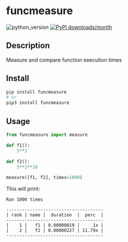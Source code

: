# funcmeasure
![python_version](https://img.shields.io/static/v1?label=Python&message=3.5%20|%203.6%20|%203.7&color=blue) [![PyPI downloads/month](https://img.shields.io/pypi/dm/funcmeasure?logo=pypi&logoColor=white)](https://pypi.python.org/pypi/funcmeasure)

## Description
Measure and compare function execution times

## Install
~~~~bash
pip install funcmeasure
# or
pip3 install funcmeasure
~~~~

## Usage
~~~~python
from funcmeasure import measure

def f1():
    5**2

def f2():
    5**2**10

measure([f1, f2], times=1000)
~~~~
This will print:
~~~~
Ran 1000 times

-------------------------------------
| rank | name |  duration  |  perc  |
-------------------------------------
|    1 |   f1 | 0.00000019 |     1x |
|    2 |   f2 | 0.00000227 | 11.79x |
-------------------------------------
~~~~
